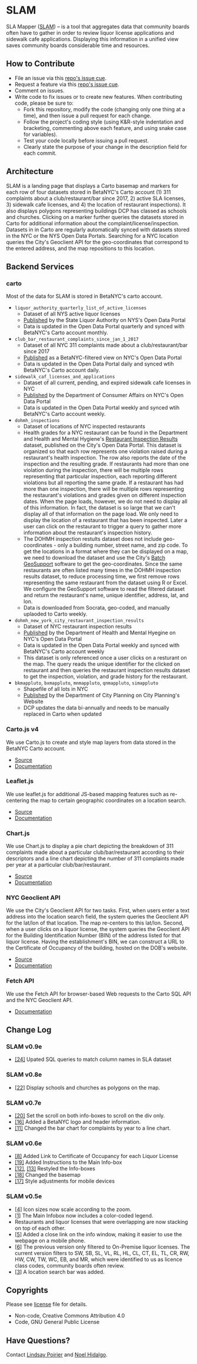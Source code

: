 # SLAM
SLA Mapper ([SLAM](https://slam.beta.nyc)) – is a tool that aggregates data that community boards often have to gather in order to review liquor license applications and sidewalk cafe applications. Displaying this information in a unified view saves community boards considerable time and resources.

## How to Contribute 
* File an issue via this [repo's issue cue](https://github.com/BetaNYC/SLAM/issues).
* Request a feature via this [repo's issue cue](https://github.com/BetaNYC/SLAM/issues).
* Comment on issues. 
* Write code to fix issues or to create new features. When contributing code, please be sure to: 
  * Fork this repository, modify the code (changing only one thing at a time), and then issue a pull request for each change.
  * Follow the project's coding style (using K&R-style indentation and bracketing, commenting above each feature, and using snake case for variables).
  * Test your code locally before issuing a pull request. 
  * Clearly state the purpose of your change in the description field for each commit.
  
## Architecture
SLAM is a landing page that displays a Carto basemap and markers for each row of four datasets stored in BetaNYC's Carto account (1) 311 complaints about a club/restaurant/bar since 2017, 2) active SLA licenses, 3) sidewalk cafe licenses, and 4) the location of restaurant inspections). It also displays polygons representing buildings DCP has classed as schools and churches. Clicking on a marker further queries the datasets stored in Carto for additional information about the complaint/license/inspection. Datasets in in Carto are regularly automatically synced with datasets stored in the NYC or the NYS Open Data Portals. Searching for a NYC location queries the City's Geoclient API for the geo-coordinates that correspond to the entered address, and the map repositions to this location. 

## Backend Services

### carto
Most of the data for SLAM is stored in BetaNYC's carto account.
* `liquor_authority_quarterly_list_of_active_licenses`
  * Dataset of all NYS active liquor licenses
  * [Published](https://data.ny.gov/Economic-Development/Liquor-Authority-Quarterly-List-of-Active-Licenses/hrvs-fxs2) by the State Liquor Authority on NYS's Open Data Portal 
  * Data is updated in the Open Data Portal quarterly and synced with BetaNYC's Carto account monthly.
* `club_bar_restaurant_complaints_since_jan_1_2017`
  * Dataset of all NYC 311 complaints made about a club/restaurant/bar since 2017
  * [Published](https://data.cityofnewyork.us/Social-Services/Club-Bar-Restaurant-Complaints-Since-Jan-1-2017/ezmw-ux9w) as a BetaNYC-filtered view on NYC's Open Data Portal 
  * Data is updated in the Open Data Portal daily and synced wtih BetaNYC's Carto account daily. 
* `sidewalk_caf_licenses_and_applications`
  * Dataset of all current, pending, and expired sidewalk cafe licenses in NYC
  * [Published](https://data.cityofnewyork.us/Business/Sidewalk-Caf-Licenses-and-Applications/qcdj-rwhu/data) by the Department of Consumer Affairs on NYC's Open Data Portal 
  * Data is updated in the Open Data Portal weekly and synced wtih BetaNYC's Carto account weekly. 
* `dohmh_inspections`
  * Dataset of locations of NYC inspected restaurants
  * Health grades for a NYC restaurant can be found in the Department and Health and Mental Hygiene's [Restaurant Inspection Results](https://data.cityofnewyork.us/Health/DOHMH-New-York-City-Restaurant-Inspection-Results/43nn-pn8j/data) dataset, published on the City's Open Data Portal. This dataset is organized so that each row represents one violation raised during a restaurant's health inspection. The row also reports the date of the inspection and the resulting grade. If restaurants had more than one violation during the inspection, there will be multiple rows representing that particular inspection, each reporting different violations but all reporting the same grade. If a restaurant has had more than one inspection, there will be multiple rows representing the restaurant's violations and grades given on different inspection dates. When the page loads, however, we do not need to display all of this information. In fact, the dataset is so large that we can't display all of that information on the page load. We only need to display the location of a restaurant that has been inspected. Later a user can click on the restaurant to trigger a query to gather more information about the restaurant's inspection history. 
  * The DOHMH inspection restults dataset does not include geo-coordinates - only a building number, street name, and zip code. To get the locations in a format where they can be displayed on a map, we need to download the dataset and use the City's [Batch GeoSupport](https://www1.nyc.gov/site/planning/data-maps/open-data/dwn-gde-home.page) software to get the geo-coordinates. Since the same restaurants are often listed many times in the DOHMH inspection results dataset, to reduce processing time, we first remove rows representing the same restaurant from the dataset using R or Excel. We configure the GeoSupport software to read the filtered dataset and return the restaurant's name, unique identifier, address, lat, and lon. 
  * Data is downloaded from Socrata, geo-coded, and manually uplaoded to Carto weekly. 
* `dohmh_new_york_city_restaurant_inspection_results`
  * Dataset of NYC restaurant inspection results
  * [Published](https://data.cityofnewyork.us/Health/DOHMH-New-York-City-Restaurant-Inspection-Results/43nn-pn8j/data) by the Department of Health and Mental Hyegine on NYC's Open Data Portal 
  * Data is updated in the Open Data Portal weekly and synced with BetaNYC's Carto account weekly
  * This dataset is only referenced once a user clicks on a resturant on the map. The query reads the unique identifier for the clicked on restaurant and then queries the restaurant inspection results dataset to get the inspection, violation, and grade history for the restaurant. 
* `bkmappluto`, `bxmappluto`, `mnmappluto`, `qnmappluto`, `simappluto`
  * Shapefile of all lots in NYC
  * [Published](https://www1.nyc.gov/site/planning/data-maps/open-data/dwn-pluto-mappluto.page) by the Department of City Planning on City Planning's Website 
  * DCP updates the data bi-annually and needs to be manually replaced in Carto when updated

### Carto.js v4
We use Carto.js to create and style map layers from data stored in the BetaNYC Carto account.
* [Source](https://libs.cartocdn.com/carto.js/v4.1.2/carto.min.js)
* [Documentation](https://carto.com/developers/carto-js/reference/)

### Leaflet.js 
We use leaflet.js for additional JS-based mapping features such as re-centering the map to certain geographic coordinates on a location search.
* [Source](https://unpkg.com/leaflet@1.3.1/dist/leaflet.js)
* [Documentation](https://leafletjs.com/reference-1.3.2.html)

### Chart.js
We use Chart.js to display a pie chart depicting the breakdown of 311 complaints made about a particular club/bar/restaurant according to their descriptors and a line chart depicting the number of 311 complaints made per year at a particular club/bar/restaurant. 
* [Source](https://cdnjs.cloudflare.com/ajax/libs/Chart.js/2.7.2/Chart.min.js)
* [Documentation](http://www.chartjs.org/docs/latest/)

### NYC Geoclient API
We use the City's Geoclient API for two tasks. First, when users enter a text address into the location search field, the system queries the Geoclient API for the lat/lon of that location. The map re-centers to this lat/lon.  Second, when a user clicks on a liquor license, the system queries the Geoclient API for the Building Identification Number (BIN) of the address listed for that liquor license. Having the establishment's BIN, we can construct a URL to the Certificate of Occupancy of the building, hosted on the DOB's website.  
* [Source](https://developer.cityofnewyork.us/api/geoclient-api)
* [Documentation](https://api.cityofnewyork.us/geoclient/v1/doc)

### Fetch API
We use the Fetch API for browser-based Web requests to the Carto SQL API and the NYC Geoclient API.
* [Documentation](https://developer.mozilla.org/en-US/docs/Web/API/Fetch_API)

## Change Log

### SLAM v0.9e
* [[24]](../../../../BetaNYC/SLAM/issues/24) Upated SQL queries to match column names in SLA dataset

### SLAM v0.8e
* [[22]](../../../../BetaNYC/SLAM/issues/22) Display schools and churches as polygons on the map. 

### SLAM v0.7e
* [[20]](../../../../BetaNYC/SLAM/issues/20) Set the scroll on both info-boxes to scroll on the div only. 
* [[16]](../../../../BetaNYC/SLAM/issues/16) Added a BetaNYC logo and header information.
* [[11]](../../../../BetaNYC/SLAM/issues/11) Changed the bar chart for complaints by year to a line chart. 

### SLAM v0.6e
* [[8]](../../../../BetaNYC/SLAM/issues/8) Added Link to Certificate of Occupancy for each Liquor License
* [[19]](../../../../BetaNYC/SLAM/issues/19) Added Instructions to the Main Info-box
* [[12]](../../../../BetaNYC/SLAM/issues/12), [[13]](../../../../BetaNYC/SLAM/issues/13) Restyled the Info-boxes
* [[18]](../../../../BetaNYC/SLAM/issues/18) Changed the basemap 
* [[17]](../../../../BetaNYC/SLAM/issues/17) Style adjustments for mobile devices

### SLAM v0.5e
* [[4]](../../../../BetaNYC/SLAM/issues/4) Icon sizes now scale according to the zoom.
* [[1]](../../../../BetaNYC/SLAM/issues/1) The Main Infobox now includes a color-coded legend. 
* Restaurants and liquor licenses that were overlapping are now stacking on top of each other. 
* [[5]](../../../../BetaNYC/SLAM/issues/5) Added a close link on the info window, making it easier to use the webpage on a mobile phone. 
* [[6]](../../../../BetaNYC/SLAM/issues/6) The previous version only filtered to On-Premise liquor licenses. The current version filters to SW, SB, SL, VL, RL, HL, CL, CT, EL, TL, CR, RW, HW, CW, TW, WC, EB, and MR, which were identified to us as licence class codes, community boards often review. 
* [[3]](../../../../BetaNYC/SLAM/issues/3) A location search bar was added. 

## Copyrights 

Please see [license](https://github.com/BetaNYC/SLAM/blob/master/LICENSE) file for details.
 * Non-code, Creative Commons Attribution 4.0
 * Code, GNU General Public License
 
## Have Questions?

Contact [Lindsay Poirier](mailto:lindsay@beta.nyc) and [Noel Hidalgo](mailto:noel@beta.nyc).
 
 
